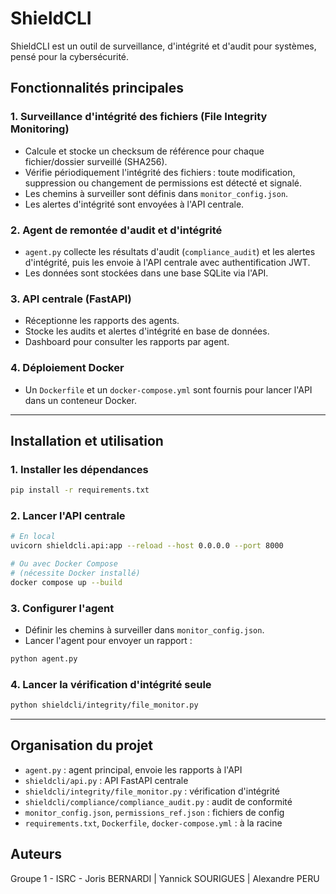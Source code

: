 # ShieldCLI

ShieldCLI est un outil de surveillance, d'intégrité et d'audit pour systèmes, pensé pour la cybersécurité.

## Fonctionnalités principales

### 1. Surveillance d'intégrité des fichiers (File Integrity Monitoring)
- Calcule et stocke un checksum de référence pour chaque fichier/dossier surveillé (SHA256).
- Vérifie périodiquement l'intégrité des fichiers : toute modification, suppression ou changement de permissions est détecté et signalé.
- Les chemins à surveiller sont définis dans `monitor_config.json`.
- Les alertes d'intégrité sont envoyées à l'API centrale.

### 2. Agent de remontée d'audit et d'intégrité
- `agent.py` collecte les résultats d'audit (`compliance_audit`) et les alertes d'intégrité, puis les envoie à l'API centrale avec authentification JWT.
- Les données sont stockées dans une base SQLite via l'API.

### 3. API centrale (FastAPI)
- Réceptionne les rapports des agents.
- Stocke les audits et alertes d'intégrité en base de données.
- Dashboard pour consulter les rapports par agent.

### 4. Déploiement Docker
- Un `Dockerfile` et un `docker-compose.yml` sont fournis pour lancer l'API dans un conteneur Docker.

---

## Installation et utilisation

### 1. Installer les dépendances
```bash
pip install -r requirements.txt
```

### 2. Lancer l'API centrale
```bash
# En local
uvicorn shieldcli.api:app --reload --host 0.0.0.0 --port 8000

# Ou avec Docker Compose
# (nécessite Docker installé)
docker compose up --build
```

### 3. Configurer l'agent
- Définir les chemins à surveiller dans `monitor_config.json`.
- Lancer l'agent pour envoyer un rapport :
```bash
python agent.py
```

### 4. Lancer la vérification d'intégrité seule
```bash
python shieldcli/integrity/file_monitor.py
```

---

## Organisation du projet
- `agent.py` : agent principal, envoie les rapports à l'API
- `shieldcli/api.py` : API FastAPI centrale
- `shieldcli/integrity/file_monitor.py` : vérification d'intégrité
- `shieldcli/compliance/compliance_audit.py` : audit de conformité
- `monitor_config.json`, `permissions_ref.json` : fichiers de config
- `requirements.txt`, `Dockerfile`, `docker-compose.yml` : à la racine

## Auteurs
Groupe 1 - ISRC - Joris BERNARDI | Yannick SOURIGUES | Alexandre PERU
